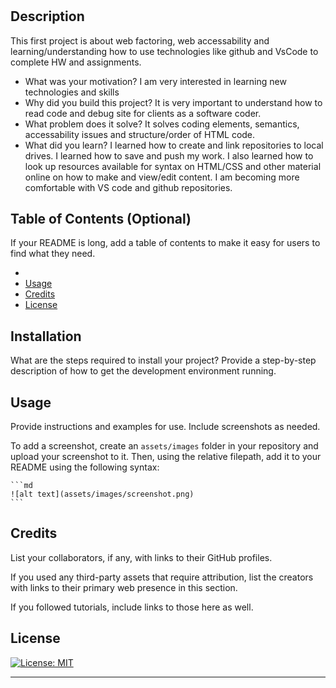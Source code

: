 # <First-Challenge-Code-Refactor>

## Description

This first project is about web factoring, web accessability and learning/understanding how to use technologies like github and VsCode to complete HW and assignments. 

- What was your motivation? 
I am very interested in learning new technologies and skills
- Why did you build this project? 
It is very important to understand how to read code and debug site for clients as a software coder.
- What problem does it solve? 
It solves coding elements, semantics, accessability issues and structure/order of HTML code. 
- What did you learn? 
I learned how to create and link repositories to local drives. I learned how to save and push my work. I also learned how to look up resources available for syntax on HTML/CSS and other material online on how to make and view/edit content. I am becoming more comfortable with VS code and github repositories. 

## Table of Contents (Optional)

If your README is long, add a table of contents to make it easy for users to find what they need.

-
- [Usage](#usage)
- [Credits](#credits)
- [License](#license)

## Installation

What are the steps required to install your project? Provide a step-by-step description of how to get the development environment running.

## Usage

Provide instructions and examples for use. Include screenshots as needed.

To add a screenshot, create an `assets/images` folder in your repository and upload your screenshot to it. Then, using the relative filepath, add it to your README using the following syntax:

    ```md
    ![alt text](assets/images/screenshot.png)
    ```

## Credits

List your collaborators, if any, with links to their GitHub profiles.

If you used any third-party assets that require attribution, list the creators with links to their primary web presence in this section.

If you followed tutorials, include links to those here as well.

## License

[![License: MIT](https://img.shields.io/badge/License-MIT-yellow.svg)](https://opensource.org/licenses/MIT)

---